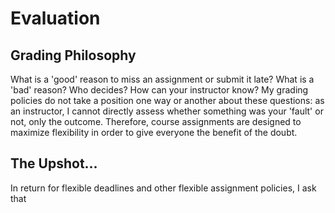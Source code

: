 # Evaluation



## Grading Philosophy

What is a 'good' reason to miss an assignment or submit it late?  What is a 'bad' reason? Who decides? How can your instructor know? My grading policies do not take a position one way or another about these questions: as an instructor, I cannot directly assess whether something was your 'fault' or not, only the outcome. Therefore, course assignments are designed to maximize flexibility in order to give everyone the benefit of the doubt.

## The Upshot...

In return for flexible deadlines and other flexible assignment policies, I ask that 









